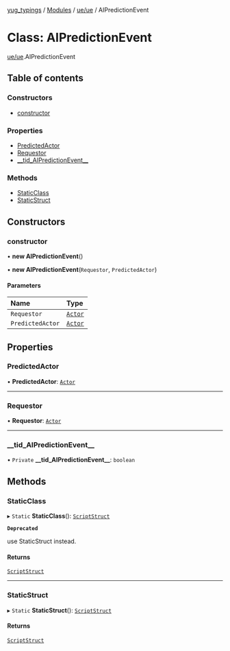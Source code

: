 [yug_typings](../README.md) / [Modules](../modules.md) / [ue/ue](../modules/ue_ue.md) / AIPredictionEvent

# Class: AIPredictionEvent

[ue/ue](../modules/ue_ue.md).AIPredictionEvent

## Table of contents

### Constructors

- [constructor](ue_ue.AIPredictionEvent.md#constructor)

### Properties

- [PredictedActor](ue_ue.AIPredictionEvent.md#predictedactor)
- [Requestor](ue_ue.AIPredictionEvent.md#requestor)
- [\_\_tid\_AIPredictionEvent\_\_](ue_ue.AIPredictionEvent.md#__tid_aipredictionevent__)

### Methods

- [StaticClass](ue_ue.AIPredictionEvent.md#staticclass)
- [StaticStruct](ue_ue.AIPredictionEvent.md#staticstruct)

## Constructors

### constructor

• **new AIPredictionEvent**()

• **new AIPredictionEvent**(`Requestor`, `PredictedActor`)

#### Parameters

| Name | Type |
| :------ | :------ |
| `Requestor` | [`Actor`](ue_ue.Actor.md) |
| `PredictedActor` | [`Actor`](ue_ue.Actor.md) |

## Properties

### PredictedActor

• **PredictedActor**: [`Actor`](ue_ue.Actor.md)

___

### Requestor

• **Requestor**: [`Actor`](ue_ue.Actor.md)

___

### \_\_tid\_AIPredictionEvent\_\_

• `Private` **\_\_tid\_AIPredictionEvent\_\_**: `boolean`

## Methods

### StaticClass

▸ `Static` **StaticClass**(): [`ScriptStruct`](ue_ue.ScriptStruct.md)

**`Deprecated`**

use StaticStruct instead.

#### Returns

[`ScriptStruct`](ue_ue.ScriptStruct.md)

___

### StaticStruct

▸ `Static` **StaticStruct**(): [`ScriptStruct`](ue_ue.ScriptStruct.md)

#### Returns

[`ScriptStruct`](ue_ue.ScriptStruct.md)

